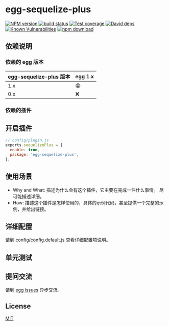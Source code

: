 # egg-sequelize-plus

[![NPM version][npm-image]][npm-url]
[![build status][travis-image]][travis-url]
[![Test coverage][codecov-image]][codecov-url]
[![David deps][david-image]][david-url]
[![Known Vulnerabilities][snyk-image]][snyk-url]
[![npm download][download-image]][download-url]

[npm-image]: https://img.shields.io/npm/v/egg-sequelize-plus.svg?style=flat-square
[npm-url]: https://npmjs.org/package/egg-sequelize-plus
[travis-image]: https://img.shields.io/travis/eggjs/egg-sequelize-plus.svg?style=flat-square
[travis-url]: https://travis-ci.org/eggjs/egg-sequelize-plus
[codecov-image]: https://img.shields.io/codecov/c/github/eggjs/egg-sequelize-plus.svg?style=flat-square
[codecov-url]: https://codecov.io/github/eggjs/egg-sequelize-plus?branch=master
[david-image]: https://img.shields.io/david/eggjs/egg-sequelize-plus.svg?style=flat-square
[david-url]: https://david-dm.org/eggjs/egg-sequelize-plus
[snyk-image]: https://snyk.io/test/npm/egg-sequelize-plus/badge.svg?style=flat-square
[snyk-url]: https://snyk.io/test/npm/egg-sequelize-plus
[download-image]: https://img.shields.io/npm/dm/egg-sequelize-plus.svg?style=flat-square
[download-url]: https://npmjs.org/package/egg-sequelize-plus

<!--
Description here.
-->

## 依赖说明

### 依赖的 egg 版本

egg-sequelize-plus 版本 | egg 1.x
--- | ---
1.x | 😁
0.x | ❌

### 依赖的插件
<!--

如果有依赖其它插件，请在这里特别说明。如

- security
- multipart

-->

## 开启插件

```js
// config/plugin.js
exports.sequelizePlus = {
  enable: true,
  package: 'egg-sequelize-plus',
};
```

## 使用场景

- Why and What: 描述为什么会有这个插件，它主要在完成一件什么事情。
尽可能描述详细。
- How: 描述这个插件是怎样使用的，具体的示例代码，甚至提供一个完整的示例，并给出链接。

## 详细配置

请到 [config/config.default.js](config/config.default.js) 查看详细配置项说明。

## 单元测试

<!-- 描述如何在单元测试中使用此插件，例如 schedule 如何触发。无则省略。-->

## 提问交流

请到 [egg issues](https://github.com/eggjs/egg/issues) 异步交流。

## License

[MIT](LICENSE)
